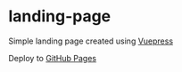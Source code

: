 # landing-page

Simple landing page created using [Vuepress](https://vuepress.vuejs.org/)

Deploy to [GitHub Pages](https://vuepress.vuejs.org/guide/deploy.html#github-pages)
